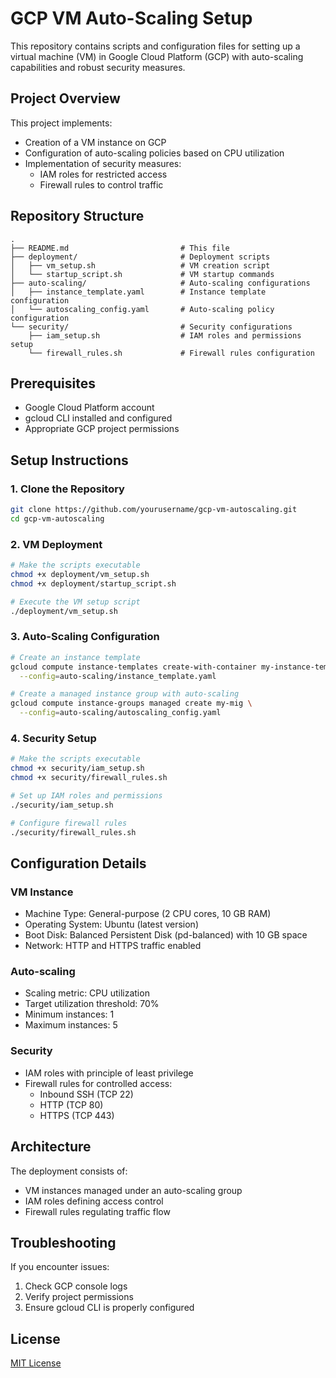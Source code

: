 # GCP VM Auto-Scaling Setup

This repository contains scripts and configuration files for setting up a virtual machine (VM) in Google Cloud Platform (GCP) with auto-scaling capabilities and robust security measures.

## Project Overview

This project implements:
- Creation of a VM instance on GCP
- Configuration of auto-scaling policies based on CPU utilization
- Implementation of security measures:
  - IAM roles for restricted access
  - Firewall rules to control traffic

## Repository Structure

```
.
├── README.md                         # This file
├── deployment/                       # Deployment scripts
│   ├── vm_setup.sh                   # VM creation script
│   └── startup_script.sh             # VM startup commands
├── auto-scaling/                     # Auto-scaling configurations
│   ├── instance_template.yaml        # Instance template configuration
│   └── autoscaling_config.yaml       # Auto-scaling policy configuration
└── security/                         # Security configurations
    ├── iam_setup.sh                  # IAM roles and permissions setup
    └── firewall_rules.sh             # Firewall rules configuration
```

## Prerequisites

- Google Cloud Platform account
- gcloud CLI installed and configured
- Appropriate GCP project permissions

## Setup Instructions

### 1. Clone the Repository

```bash
git clone https://github.com/yourusername/gcp-vm-autoscaling.git
cd gcp-vm-autoscaling
```

### 2. VM Deployment

```bash
# Make the scripts executable
chmod +x deployment/vm_setup.sh
chmod +x deployment/startup_script.sh

# Execute the VM setup script
./deployment/vm_setup.sh
```

### 3. Auto-Scaling Configuration

```bash
# Create an instance template
gcloud compute instance-templates create-with-container my-instance-template \
  --config=auto-scaling/instance_template.yaml

# Create a managed instance group with auto-scaling
gcloud compute instance-groups managed create my-mig \
  --config=auto-scaling/autoscaling_config.yaml
```

### 4. Security Setup

```bash
# Make the scripts executable
chmod +x security/iam_setup.sh
chmod +x security/firewall_rules.sh

# Set up IAM roles and permissions
./security/iam_setup.sh

# Configure firewall rules
./security/firewall_rules.sh
```

## Configuration Details

### VM Instance

- Machine Type: General-purpose (2 CPU cores, 10 GB RAM)
- Operating System: Ubuntu (latest version)
- Boot Disk: Balanced Persistent Disk (pd-balanced) with 10 GB space
- Network: HTTP and HTTPS traffic enabled

### Auto-scaling

- Scaling metric: CPU utilization
- Target utilization threshold: 70%
- Minimum instances: 1
- Maximum instances: 5

### Security

- IAM roles with principle of least privilege
- Firewall rules for controlled access:
  - Inbound SSH (TCP 22)
  - HTTP (TCP 80) 
  - HTTPS (TCP 443)

## Architecture

The deployment consists of:
- VM instances managed under an auto-scaling group
- IAM roles defining access control
- Firewall rules regulating traffic flow

## Troubleshooting

If you encounter issues:
1. Check GCP console logs
2. Verify project permissions
3. Ensure gcloud CLI is properly configured

## License

[MIT License](LICENSE)
